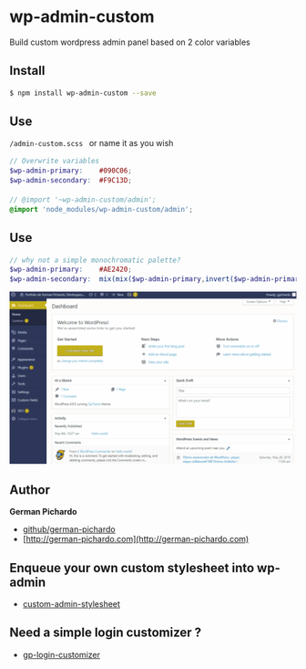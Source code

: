 # wp-admin-custom

Build custom wordpress admin panel based on 2 color variables

## Install
```sh
$ npm install wp-admin-custom --save
```

## Use 
`/admin-custom.scss `
or name it as you wish
```scss
// Overwrite variables
$wp-admin-primary:    #090C06;
$wp-admin-secondary:  #F9C13D;

// @import '~wp-admin-custom/admin';
@import 'node_modules/wp-admin-custom/admin';
```

## Use 
```scss
// why not a simple monochromatic palette?
$wp-admin-primary:    #AE2420;
$wp-admin-secondary:  mix(mix($wp-admin-primary,invert($wp-admin-primary),90%),complement($wp-admin-primary),80%) ;
```

![Alt Text](https://raw.githubusercontent.com/german-pichardo/wp-admin-custom/master/screenshot.gif)


## Author

**German Pichardo**

* [github/german-pichardo](https://github.com/german-pichardo)
* [http://german-pichardo.com](http://german-pichardo.com)

## Enqueue your own custom stylesheet into wp-admin

* [custom-admin-stylesheet](https://github.com/german-pichardo/custom-admin-stylesheet)


## Need a simple login customizer ?

* [gp-login-customizer](https://github.com/german-pichardo/gp-login-customizer)


